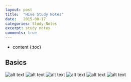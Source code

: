 ```yaml
---
layout: post
title:  "Hive Study Notes"
date:   2015-08-17
categories: Study-Notes
excerpt: study notes
comments: true
---
```


* content
{:toc}

## Basics

![alt text](https://cloud.githubusercontent.com/assets/5607138/9312488/cb110b20-44d1-11e5-99be-3cbc121210a8.png)
![alt text](https://cloud.githubusercontent.com/assets/5607138/9312490/cb1afe28-44d1-11e5-96c4-45bbe39af37c.png)
![alt text](https://cloud.githubusercontent.com/assets/5607138/9312491/cb1bc9f2-44d1-11e5-95f7-183b72949147.png)
![alt text](https://cloud.githubusercontent.com/assets/5607138/9312493/cb2603ae-44d1-11e5-85c6-1115b80a7498.png)
![alt text](https://cloud.githubusercontent.com/assets/5607138/9312492/cb1da0f6-44d1-11e5-873e-844a79c2efff.png)
![alt text](https://cloud.githubusercontent.com/assets/5607138/9312489/cb1ab13e-44d1-11e5-9220-625dd4c8c60a.png)
